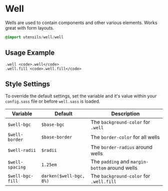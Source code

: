 
# Well
Wells are used to contain components and other various elements. Works
great with form layouts.

```sass
@import utensils/well/well
```

## Usage Example

<!--~ markup/well.html.haml -->
```haml
.well <code>.well</code>
.well.fill <code>.well.fill</code>
```
<!-- end -->

## Style Settings
To override the default settings, set the variable and it's value
within your `config.sass` file or before `well.sass` is loaded.

Variable         | Default                 | Description
---------------- | ----------------------- | -------------------------------------------
`$well-bgc`      | `$base-bgc`             | The `background-color` for `.well`
`$well-border`   | `$base-border`          | The `border-color` for all wells
`$well-radii`    | `$radii`                | The `border-radius` around wells
`$well-spacing`  | `1.25em`                | The `padding` and `margin-bottom` around wells
`$well-bgc-fill` | `darken($well-bgc, 8%)` | The `background-color` for `.well.fill`

